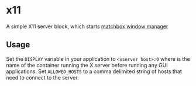 # x11

A simple X11 server block, which starts [matchbox window manager](https://www.usenix.org/legacy/publications/library/proceedings/usenix03/tech/freenix03/full_papers/allum/allum_html/matchbox.html)

## Usage

Set the `DISPLAY` variable in your application to `<xserver host>:0` where <xserver host> is the name of the container running the X server before running any GUI applications. Set `ALLOWED_HOSTS` to a comma delimited string of hosts that need to connect to the server.
